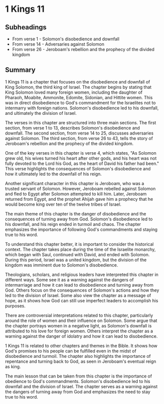 # 1 Kings 11

## Subheadings

* From verse 1 - Solomon's disobedience and downfall
* From verse 14 - Adversaries against Solomon
* From verse 26 - Jeroboam's rebellion and the prophecy of the divided kingdom

## Summary

1 Kings 11 is a chapter that focuses on the disobedience and downfall of King Solomon, the third king of Israel. The chapter begins by stating that King Solomon loved many foreign women, including the daughter of Pharaoh, Moabite, Ammonite, Edomite, Sidonian, and Hittite women. This was in direct disobedience to God's commandment for the Israelites not to intermarry with foreign nations. Solomon's disobedience led to his downfall, and ultimately the division of Israel.

The verses in this chapter are structured into three main sections. The first section, from verse 1 to 13, describes Solomon's disobedience and downfall. The second section, from verse 14 to 25, discusses adversaries against Solomon. The third section, from verse 26 to 43, tells the story of Jeroboam's rebellion and the prophecy of the divided kingdom.

One of the key verses in this chapter is verse 4, which states, "As Solomon grew old, his wives turned his heart after other gods, and his heart was not fully devoted to the Lord his God, as the heart of David his father had been." This verse highlights the consequences of Solomon's disobedience and how it ultimately led to the downfall of his reign.

Another significant character in this chapter is Jeroboam, who was a trusted servant of Solomon. However, Jeroboam rebelled against Solomon and fled to Egypt after Solomon attempted to kill him. Later, Jeroboam returned from Egypt, and the prophet Ahijah gave him a prophecy that he would become king over ten of the twelve tribes of Israel.

The main theme of this chapter is the danger of disobedience and the consequences of turning away from God. Solomon's disobedience led to his downfall, and his reign ended in turmoil and chaos. The chapter emphasizes the importance of following God's commandments and staying true to his word.

To understand this chapter better, it is important to consider the historical context. The chapter takes place during the time of the Israelite monarchy, which began with Saul, continued with David, and ended with Solomon. During this period, Israel was a united kingdom, but the division of the kingdom was imminent due to Solomon's disobedience.

Theologians, scholars, and religious leaders have interpreted this chapter in different ways. Some see it as a warning against the dangers of intermarriage and how it can lead to disobedience and turning away from God. Others focus on the consequences of Solomon's actions and how they led to the division of Israel. Some also view the chapter as a message of hope, as it shows how God can still use imperfect leaders to accomplish his purposes.

There are controversial interpretations related to this chapter, particularly around the role of women and their influence on Solomon. Some argue that the chapter portrays women in a negative light, as Solomon's downfall is attributed to his love for foreign women. Others interpret the chapter as a warning against the danger of idolatry and how it can lead to disobedience.

1 Kings 11 is related to other chapters and themes in the Bible. It shows how God's promises to his people can be fulfilled even in the midst of disobedience and turmoil. The chapter also highlights the importance of repentance and turning back to God, as seen in Jeroboam's eventual reign as king.

The main lesson that can be taken from this chapter is the importance of obedience to God's commandments. Solomon's disobedience led to his downfall and the division of Israel. The chapter serves as a warning against the dangers of turning away from God and emphasizes the need to stay true to his word.